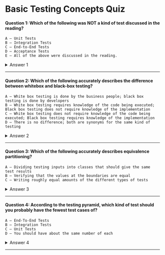 # Basic Testing Concepts Quiz

#### Question 1: Which of the following was NOT a kind of test discussed in the reading?
                 

    A — Unit Tests
    B — Integration Tests
    C — End-to-End Tests
    D — Acceptance Tests
    E — All of the above were discussed in the reading.
<details><summary>Answer 1</summary>
<p>
    E — All of the above were discussed in the reading. 

</p>
</details>

---

#### Question 2: Which of the following accurately describes the difference between whitebox and black-box testing?
    A — White box testing is done by the business people; black box testing is done by developers
    B — White box testing requires knowledge of the code being executed; Black box testing does not require knowledge of the implementation
    C — White box testing does not require knowledge of the code being executed; Black box testing requires knowledge of the implementation
    D — There is no difference; both are synonyms for the same kind of testing 
<details><summary>Answer 2</summary>
<p>
    B — White box testing requires knowledge of the code being executed; Black box testing does not require knowledge of the implementation   
  
</p>
</details>

---

#### Question 3: Which of the following accurately describes equivalence partitioning?
    A — Dividing testing inputs into classes that should give the same test results
    B — Verifying that the values at the boundaries are equal
    C — Writing roughly equal amounts of the different types of tests 
<details><summary>Answer 3</summary>
<p>
    A — Dividing testing inputs into classes that should give the same test results   
</p>
</details>

---

#### Question 4: According to the testing pyramid, which kind of test should you probably have the fewest test cases of?
    A — End-To-End Tests
    B — Integration Tests
    C — Unit Tests
    D — You should have about the same number of each
<details><summary>Answer 4</summary>
<p>
    A — End-To-End Tests
</p>
</details>

---


